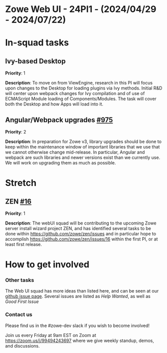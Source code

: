 # Zowe Web UI - 24PI1 - (2024/04/29 - 2024/07/22)

# In-squad tasks

## Ivy-based Desktop
**Priority**: 1

**Description**: To move on from ViewEngine, research in this PI will focus upon changes to the Desktop for loading plugins via Ivy methods. Initial R&D will center upon webpack changes for Ivy compilation and of use of ECMAScript Module loading of Components/Modules. The task will cover both the Desktop and how Apps will load into it.


## Angular/Webpack upgrades [#975](https://github.com/zowe/zlux/issues/975)
**Priority**: 2

**Description**: In preparation for Zowe v3, library upgrades should be done to keep within the maintenance window of important libraries that we use that we cannot otherwise change mid-release. In particular, Angular and webpack are such libraries and newer versions exist than we currently use. We will work on upgrading them as much as possible.


# Stretch


## ZEN [#16](https://github.com/zowe/zen/issues/16)
**Priority**: 1

**Description**: The webUI squad will be contributing to the upcoming Zowe server install wizard project ZEN, and has identified several tasks to be done within https://github.com/zowe/zen/issues and in particular hope to accomplish https://github.com/zowe/zen/issues/16 within the first PI, or at least first release.

# How to get involved
### Other tasks
The Web UI squad has more ideas than listed here, and can be seen at our [github issue page](github.com/zowe/zlux/issues). Several issues are listed as *Help Wanted*, as well as *Good First Issue*

### Contact us
Please find us in the #zowe-dev slack if you wish to become involved!

Join us every Friday at 9am EST on Zoom at https://zoom.us/j/99494243697 where we give weekly standup, demos, and discussions.
